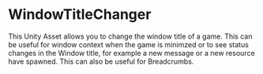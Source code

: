 # WindowTitleChanger
This Unity Asset allows you to change the window title of a game. This can be useful for window context when the game is minimzed or to see status changes in the Window title, for example a new message or a new resource have spawned. This can also be useful for Breadcrumbs.
